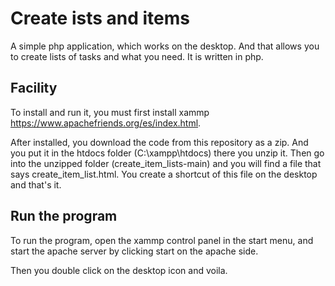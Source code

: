 # Create ists and items

A simple php application, which works on the desktop. And that allows you to create lists of tasks and what you need. It is written in php.

## Facility
To install and run it, you must first install xammp https://www.apachefriends.org/es/index.html.

After installed, you download the code from this repository as a zip. And you put it in the htdocs folder (C:\xampp\htdocs\) there you unzip it. Then go into the unzipped folder (create_item_lists-main) and you will find a file that says create_item_list.html.
You create a shortcut of this file on the desktop and that's it.

## Run the program
To run the program, open the xammp control panel in the start menu, and start the apache server by clicking start on the apache side.

Then you double click on the desktop icon and voila.
